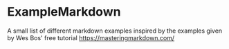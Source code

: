 # ExampleMarkdown
A small list of different markdown examples inspired by the examples given by Wes Bos' free tutorial https://masteringmarkdown.com/
